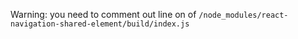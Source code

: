 Warning: you need to comment out line on of `/node_modules/react-navigation-shared-element/build/index.js`
